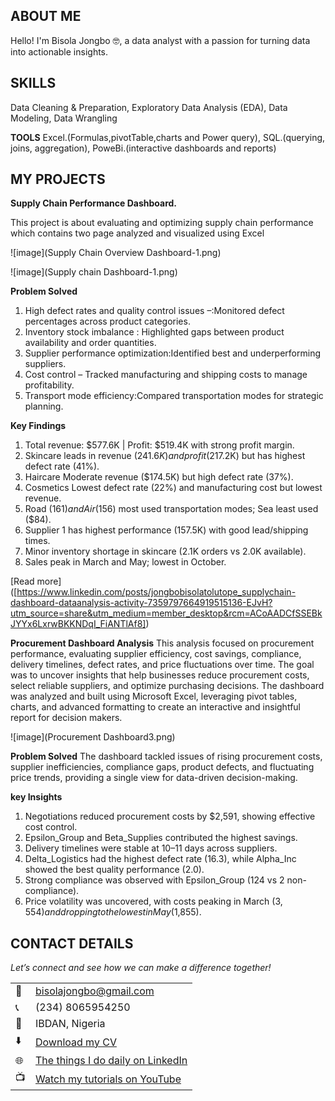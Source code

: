 <!--Section 1: Introduce your self-->
## ABOUT ME

Hello! I'm Bisola Jongbo 🤓, a data analyst with a passion for turning data into actionable insights. 

<!--Mention your top/relevant skills here - core and soft skills-->
## SKILLS
Data Cleaning & Preparation,
Exploratory Data Analysis (EDA),
Data Modeling,
Data Wrangling

**TOOLS**
Excel.(Formulas,pivotTable,charts and Power query),
SQL.(querying, joins, aggregation),
PoweBi.(interactive dashboards and reports)

<!--Section 2: List 3-4 key projects-->
## MY PROJECTS

**Supply Chain Performance Dashboard.**

This project is about evaluating and optimizing supply chain performance which contains two page analyzed and visualized using Excel

![image](Supply Chain Overview Dashboard-1.png)


![image](Supply chain Dashboard-1.png)

**Problem Solved**
1. High defect rates and quality control issues –:Monitored defect percentages across product categories.
2. Inventory stock imbalance : Highlighted gaps between product availability and order quantities.
3. Supplier performance optimization:Identified best and underperforming suppliers.
4. Cost control – Tracked manufacturing and shipping costs to manage profitability.
5. Transport mode efficiency:Compared transportation modes for strategic planning.
   
 **Key Findings**
1. Total revenue: $577.6K | Profit: $519.4K with strong profit margin.
2. Skincare leads in revenue ($241.6K) and profit ($217.2K) but has highest defect rate (41%).
3. Haircare Moderate revenue ($174.5K) but high defect rate (37%).
4. Cosmetics Lowest defect rate (22%) and manufacturing cost but lowest revenue.
5. Road ($161) and Air ($156) most used transportation modes; Sea least used ($84).
6. Supplier 1 has highest performance (157.5K) with good lead/shipping times.
7.  Minor inventory shortage in skincare (2.1K orders vs 2.0K available).
8.  Sales peak in March and May; lowest in October.

[Read more]
([https://www.linkedin.com/posts/jongbobisolatolutope_supplychain-dashboard-dataanalysis-activity-7359797664919515136-EJvH?utm_source=share&utm_medium=member_desktop&rcm=ACoAADCfSSEBkJYYx6LxrwBKKNDqI_FiANTlAf8])

**Procurement Dashboard Analysis**
This analysis focused on procurement performance, evaluating supplier efficiency, cost savings, compliance, delivery timelines, defect rates, and price fluctuations over time. The goal was to uncover insights that help businesses reduce procurement costs, select reliable suppliers, and optimize purchasing decisions.
The dashboard was analyzed and built using Microsoft Excel, leveraging pivot tables, charts, and advanced formatting to create an interactive and insightful report for decision makers.

![image](Procurement Dashboard3.png)

**Problem Solved**
The dashboard tackled issues of rising procurement costs, supplier inefficiencies, compliance gaps, product defects, and fluctuating price trends, providing a single view for data-driven decision-making.

**key Insights**
1.  Negotiations reduced procurement costs by $2,591, showing effective cost control.
2.  Epsilon_Group and Beta_Supplies contributed the highest savings.
3.  Delivery timelines were stable at 10–11 days across suppliers.
4. Delta_Logistics had the highest defect rate (16.3), while Alpha_Inc showed the best quality performance (2.0).
5.  Strong compliance was observed with Epsilon_Group (124 vs 2 non-compliance).
6. Price volatility was uncovered, with costs peaking in March ($3,554) and dropping to the lowest in May ($1,855).

## CONTACT DETAILS

*Let’s connect and see how we can make a difference together!*
<table>
  <tbody>
    <tr>
      <td>📧</td>
      <td><a href="mailto:bisolajongbo@gmail.com">bisolajongbo@gmail.com</a></td>
    </tr>
    <tr>
      <td>📞</td>
      <td>(234) 8065954250</td>
    </tr>
    <tr>
      <td>📍</td>
      <td>IBDAN, Nigeria</td>
    </tr>
    <tr>
      <td>⬇️</td>
      <td><a href="https://bisolajongbo.github.io/portfolio1/docs/Profile.pdf">Download my CV</a></td>
    </tr>
    <tr>
      <td>🌐</td>
      <td><a href="https://linkedin.com/in/bisola tolutope Jongbo">The things I do daily on LinkedIn</a></td>
    </tr>
    <tr>
      <td>📺</td>
      <td><a href="https://www.youtube.com/@BisolaFranktheAnalyst">Watch my tutorials on YouTube</a></td>
    </tr>
  </tbody>
</table>

   




